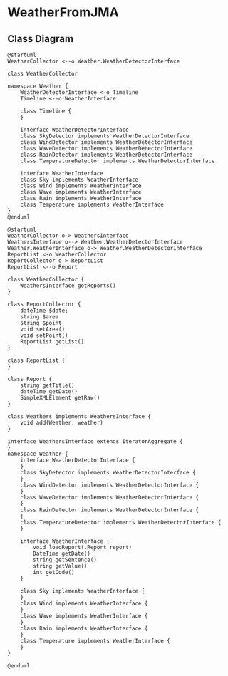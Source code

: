 # WeatherFromJMA

## Class Diagram


```plantuml
@startuml
WeatherCollector <--o Weather.WeatherDetectorInterface

class WeatherCollector

namespace Weather {
	WeatherDetectorInterface <-o Timeline
	Timeline <--o WeatherInterface

	class Timeline {
	}

	interface WeatherDetectorInterface
	class SkyDetector implements WeatherDetectorInterface
	class WindDetector implements WeatherDetectorInterface
	class WaveDetector implements WeatherDetectorInterface
	class RainDetector implements WeatherDetectorInterface
	class TemperatureDetector implements WeatherDetectorInterface

	interface WeatherInterface
	class Sky implements WeatherInterface
	class Wind implements WeatherInterface
	class Wave implements WeatherInterface
	class Rain implements WeatherInterface
	class Temperature implements WeatherInterface
}
@enduml
```

```plantuml
@startuml
WeatherCollector o-> WeathersInterface
WeathersInterface o--> Weather.WeatherDetectorInterface
Weather.WeatherInterface o-> Weather.WeatherDetectorInterface
ReportList <-o WeatherCollector
ReportCollector o-> ReportList
ReportList <--o Report

class WeatherCollector {
	WeathersInterface getReports()
}

class ReportCollector {
	dateTime $date;
	string $area
	string $point
	void setArea()
	void setPoint()
	ReportList getList()
}

class ReportList {
}

class Report {
	string getTitle()
	dateTime getDate()
	SimpleXMLElement getRaw()
}

class Weathers implements WeathersInterface {
	void add(Weather: weather)
}

interface WeathersInterface extends IteratorAggregate {
}
namespace Weather {
	interface WeatherDetectorInterface {
	}
	class SkyDetector implements WeatherDetectorInterface {
	}
	class WindDetector implements WeatherDetectorInterface {
	}
	class WaveDetector implements WeatherDetectorInterface {
	}
	class RainDetector implements WeatherDetectorInterface {
	}
	class TemperatureDetector implements WeatherDetectorInterface {
	}

	interface WeatherInterface {
		void loadReport(.Report report)
		DateTime getDate()
		string getSentence()
		string getValue()
		int getCode()
	}

	class Sky implements WeatherInterface {
	}
	class Wind implements WeatherInterface {
	}
	class Wave implements WeatherInterface {
	}
	class Rain implements WeatherInterface {
	}
	class Temperature implements WeatherInterface {
	}
}

@enduml
```

<!--
2020/10/21 府県天気予報 【東京都府県天気予報】
  区域予報
    Gen2:伊豆諸島南部
      Gen3:天気
        Gen4 Weather Time1:くもり
        Gen4 Weather Time2:くもり後一時雨
        Gen4 Weather Time3:くもり時々雨
        Gen4 WeatherCode Time1:200
        Gen4 WeatherCode Time2:212
        Gen4 WeatherCode Time3:203
      Gen3:風
        Gen4 Wind Sentence: 北東の風　強く　後　東の風　やや強く
        Gen4 Wind Base: 北東強く
        Gen4 Wind Becoming: 東やや強く
        Gen4 Wind Sentence: 東の風　やや強く
        Gen4 Wind Base: 東やや強く
        Gen4 Wind Sentence: 南西の風　やや強く　後　西の風　やや強く
        Gen4 Wind Base: 南西やや強く
        Gen4 Wind Becoming: 西やや強く
      Gen3:波
        Gen4 Wave Base Time1:4.0m(うねり　を伴う)
        Gen4 Wave Base Time2:3.0m(うねり　を伴う)
        Gen4 Wave Base Time3:3.0m(うねり　を伴う)
    Gen2:伊豆諸島南部
      Gen3:降水確率
        Gen4 ChanceOfRain Time1:雨 10%
        Gen4 ChanceOfRain Time2:雨 20%
        Gen4 ChanceOfRain Time3:雨 30%
        Gen4 ChanceOfRain Time4:雨 30%
        Gen4 ChanceOfRain Time5:雨 30%
        Gen4 ChanceOfRain Time6:雨 50%
  地点予報
    Gen2:八丈島
      Gen3:日中の最高気温
        Gen4:日中の最高気温23度
      Gen3:最高気温
        Gen4:最高気温23度
      Gen3:朝の最低気温
        Gen4:朝の最低気温18度
      Gen3:日中の最高気温
        Gen4:日中の最高気温24度
  区域予報
    Gen2:伊豆諸島南部
      Gen3:３時間内卓越天気
        Gen4 Weather Time1:くもり
        Gen4 Weather Time2:くもり
        Gen4 Weather Time3:くもり
        Gen4 Weather Time4:くもり
        Gen4 Weather Time5:くもり
        Gen4 Weather Time6:くもり
        Gen4 Weather Time7:くもり
        Gen4 Weather Time8:くもり
      Gen3:３時間内代表風
        Gen4 WindDirection Time1:北東
        Gen4 WindDirection Time2:北東
        Gen4 WindDirection Time3:東
        Gen4 WindDirection Time4:東
        Gen4 WindDirection Time5:東
        Gen4 WindDirection Time6:東
        Gen4 WindDirection Time7:東
        Gen4 WindDirection Time8:東
        Gen4 WindDirection Time1:風速階級4 Description=毎秒１０メートル以上 Range=10 INF
        Gen4 WindDirection Time2:風速階級4 Description=毎秒１０メートル以上 Range=10 INF
        Gen4 WindDirection Time3:風速階級4 Description=毎秒１０メートル以上 Range=10 INF
        Gen4 WindDirection Time4:風速階級4 Description=毎秒１０メートル以上 Range=10 INF
        Gen4 WindDirection Time5:風速階級4 Description=毎秒１０メートル以上 Range=10 INF
        Gen4 WindDirection Time6:風速階級4 Description=毎秒１０メートル以上 Range=10 INF
        Gen4 WindDirection Time7:風速階級4 Description=毎秒１０メートル以上 Range=10 INF
        Gen4 WindDirection Time8:風速階級4 Description=毎秒１０メートル以上 Range=10 INF
  地点予報
    Gen2:八丈島
      Gen3:３時間毎気温
        Gen4:気温22度
        Gen4:気温21度
        Gen4:気温21度
        Gen4:気温20度
        Gen4:気温20度
        Gen4:気温19度
        Gen4:気温19度
        Gen4:気温22度
        Gen4:気温23度
-->
